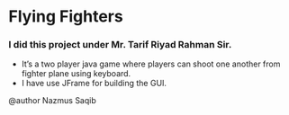 # Flying Fighters

### I did this project under Mr. Tarif Riyad Rahman Sir.

- It’s a two player java game where players can shoot one another from fighter plane using keyboard.
- I have use JFrame for building the GUI.

@author Nazmus Saqib
